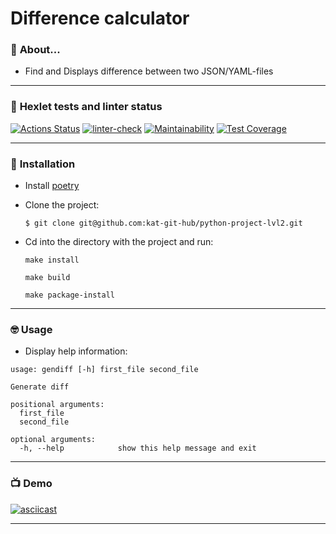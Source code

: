 # **Difference calculator**

### :metal: **About...**
- Find and Displays difference between two JSON/YAML-files
----

### 🌚 **Hexlet tests and linter status**

[![Actions Status](https://github.com/kat-git-hub/python-project-lvl2/workflows/hexlet-check/badge.svg)](https://github.com/kat-git-hub/python-project-lvl2/actions)      [![linter-check](https://github.com/kat-git-hub/python-project-lvl2/actions/workflows/linter-check.yml/badge.svg)](https://github.com/kat-git-hub/python-project-lvl2/actions/workflows/linter-check.yml)      [![Maintainability](https://api.codeclimate.com/v1/badges/749fcc991f03e3b107b5/maintainability)](https://codeclimate.com/github/kat-git-hub/python-project-lvl2/maintainability)      [![Test Coverage](https://api.codeclimate.com/v1/badges/749fcc991f03e3b107b5/test_coverage)](https://codeclimate.com/github/kat-git-hub/python-project-lvl2/test_coverage)

----

### 🤔 **Installation**

- Install [poetry](https://python-poetry.org/docs/#installation)

- Clone the project:

  `$ git clone git@github.com:kat-git-hub/python-project-lvl2.git`

- Cd into the directory with the project and run:

  `make install`

  `make build`

  `make package-install`

----

### 🤓 **Usage**

- Display help information:

```$ gendiff -h
usage: gendiff [-h] first_file second_file

Generate diff

positional arguments:
  first_file
  second_file

optional arguments:
  -h, --help            show this help message and exit
```
----

### 📺 **Demo**

[![asciicast](https://asciinema.org/a/XtppwtVV6CATyMlwm1dZ1KMem.svg)](https://https://asciinema.org/a/XtppwtVV6CATyMlwm1dZ1KMem)

----
